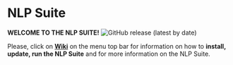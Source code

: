 # NLP Suite

**WELCOME TO THE NLP SUITE!** ![GitHub release (latest by date)](https://img.shields.io/github/v/release/NLP-Suite/NLP-Suite?color=Green&label=Latest%20Version)

Please, click on [**Wiki**](https://github.com/NLP-Suite/NLP-Suite/wiki) on the menu top bar for information on how to **install, update, run the NLP Suite** and for more information on the NLP Suite.



